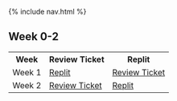 {% include nav.html %}


<h2>Week 0-2</h2>

<table style="width:100%">
  <tr>
    <th>Week</th>
    <th>Review Ticket</th>
    <th>Replit</th>
  </tr>
  <tr>
    <td>Week 1</td>
    <td><a href="https://github.com/JayManjrekar/jaynewrepository/issues/1">Replit </a></td>
    <td><a href="https://github.com/JayManjrekar/jaynewrepository/issues/1">Review Ticket</a></td>
  </tr>
  <tr>
    <td>Week 2</td>
    <td><a href="https://github.com/JayManjrekar/jaynewrepository/issues/1">Review Ticket</a></td>
    <td><a href="https://replit.com/@JayManjrekar/Jaysactualrepo-1#.replit">Replit</a></td>
  </tr>
</table>

</body>
</html>

